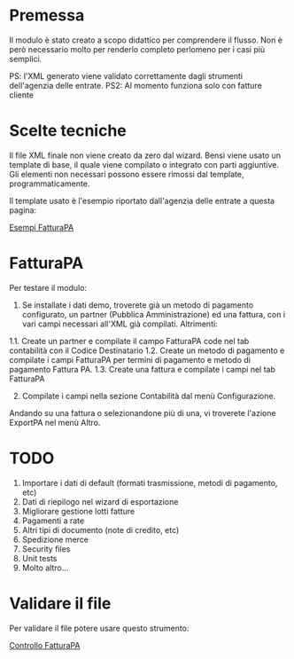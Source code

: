 Premessa
========

Il modulo è stato creato a scopo didattico per comprendere il flusso.
Non è però necessario molto per renderlo completo perlomeno per i casi più semplici.

PS: l'XML generato viene validato correttamente dagli strumenti dell'agenzia delle entrate.
PS2: Al momento funziona solo con fatture cliente

Scelte tecniche
===============

Il file XML finale non viene creato da zero dal wizard.
Bensì viene usato un template di base, il quale viene compilato o integrato con parti aggiuntive.
Gli elementi non necessari possono essere rimossi dal template, programmaticamente.

Il template usato è l'esempio riportato dall'agenzia delle entrate a questa pagina:

<a href="http://www.fatturapa.gov.it/export/fatturazione/it/a-3.htm">Esempi FatturaPA</a>

FatturaPA
=========

Per testare il modulo:

1. Se installate i dati demo, troverete già un metodo di pagamento configurato, un partner (Pubblica Amministrazione) ed una fattura, con i vari campi necessari all'XML già compilati. Altrimenti:

1.1. Create un partner e compilate il campo FatturaPA code nel tab contabilità con il Codice Destinatario
1.2. Create un metodo di pagamento e compilate i campi FatturaPA per termini di pagamento e metodo di pagamento Fattura PA.
1.3. Create una fattura e compilate i campi nel tab FatturaPA

2. Compilate i campi nella sezione Contabilità dal menù Configurazione.

Andando su una fattura o selezionandone più di una, vi troverete l'azione ExportPA nel menù Altro.

TODO
====

1. Importare i dati di default (formati trasmissione, metodi di pagamento, etc)
2. Dati di riepilogo nel wizard di esportazione
3. Migliorare gestione lotti fatture
4. Pagamenti a rate
5. Altri tipi di documento (note di credito, etc)
6. Spedizione merce
7. Security files
8. Unit tests
9. Molto altro...

Validare il file
================

Per validare il file potere usare questo strumento:

<a href="http://sdi.fatturapa.gov.it/SdI2FatturaPAWeb/AccediAlServizioAction.do?pagina=controlla_fattura">Controllo FatturaPA</a>
